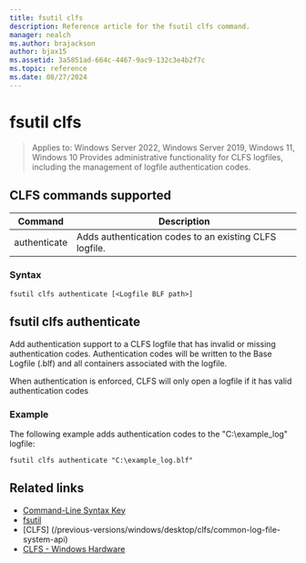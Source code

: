```yaml
---
title: fsutil clfs
description: Reference article for the fsutil clfs command.
manager: nealch
ms.author: brajackson
author: bjax15
ms.assetid: 3a5851ad-664c-4467-9ac9-132c3e4b2f7c
ms.topic: reference
ms.date: 08/27/2024
---
```


# fsutil clfs

>Applies to: Windows Server 2022, Windows Server 2019, Windows 11, Windows 10
Provides administrative functionality for CLFS logfiles, including the management of logfile authentication codes.

## CLFS commands supported

| Command | Description |
| ------- | ----------- |
| authenticate | Adds authentication codes to an existing CLFS logfile. |

### Syntax

```
fsutil clfs authenticate [<Logfile BLF path>]
```

## fsutil clfs authenticate

Add authentication support to a CLFS logfile that has invalid or missing authentication codes. Authentication codes will be written to the Base Logfile (.blf) and all containers associated with the logfile.

When authentication is enforced, CLFS will only open a logfile if it has valid authentication codes

### Example

The following example adds authentication codes to the "C:\example_log" logfile:

```
fsutil clfs authenticate "C:\example_log.blf"
```

## Related links

- [Command-Line Syntax Key](command-line-syntax-key.md)
- [fsutil](fsutil.md)
- [CLFS] (/previous-versions/windows/desktop/clfs/common-log-file-system-api)
- [CLFS - Windows Hardware](/windows-hardware/drivers/kernel/introduction-to-the-common-log-file-system)